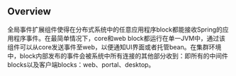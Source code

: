 ## Overview
全局事件扩展组件使得在分布式系统中的任意应用程序block都能接收Spring的应用程序事件。在最简单情况下，core和web block都运行在单一JVM中，通过该组件可以从core发送事件至web，以便通知UI界面或者托管bean。在集群环境中，block内部发布的事件会被系统中所有连接的其他部分收到：即所有的中间件blocks以及客户端blocks：web、portal、desktop。
